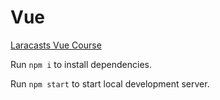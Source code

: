 # Vue
[Laracasts Vue Course](https://youtu.be/BZwn47RPiAM?list=PL3VM-unCzF8jX-GoazLPcbi7M0wJux8F-)

Run `npm i` to install dependencies.

Run `npm start` to start local development server.
